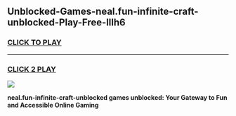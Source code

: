 
## Unblocked-Games-neal.fun-infinite-craft-unblocked-Play-Free-lllh6
<h3>
<a href="https://premium76.site?title=neal.fun-infinite-craft-unblocked&ref=17A">CLICK TO PLAY</a></h3>
<hr>

<h3>
<a href="https://premium76.site?title=neal.fun-infinite-craft-unblocked&ref=17A">CLICK 2 PLAY</a>
  
</h3>

<a href="https://premium76.site?title=neal.fun-infinite-craft-unblocked&ref=17A"><img src="https://clearcache.store/games.png"></a>


**neal.fun-infinite-craft-unblocked games unblocked: Your Gateway to Fun and Accessible Online Gaming**
